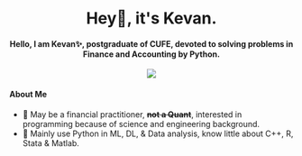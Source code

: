 
<h1 align="center">
	Hey🤗, it's Kevan.
</h1>
<h4 align="center">
Hello, I am Kevan✨, postgraduate of CUFE, devoted to solving problems in Finance and Accounting by Python.
</h4>
<p align="center">
	<img src="https://github-readme-stats.vercel.app/api?username=kevan-y0&theme=dark"/>
</p>

#### About Me
- 🤔 May be a financial practitioner, ~~**not a Quant**~~, interested in programming because of science and engineering background.  
- 🌱 Mainly use Python in ML, DL, & Data analysis, know little about C++, R, Stata & Matlab.  
<!--
- Here is my [Sina Weibo][1]👋

[1]:



**Kevan-y0/Kevan-y0** is a  _special_ ✨👋 repository because its `README.md` (this file) appears on your GitHub profile.

Here are some ideas to get you started:

- 🔭 I’m currently working on ...
- 🌱 I’m currently learning ...
- 👯 I’m looking to collaborate on ...
- 🤔 I’m looking for help with ...
- 💬 Ask me about ...
- 📫 How to reach me: ...
- 😄 Pronouns: ...
- ⚡ Fun fact: ...
-->
